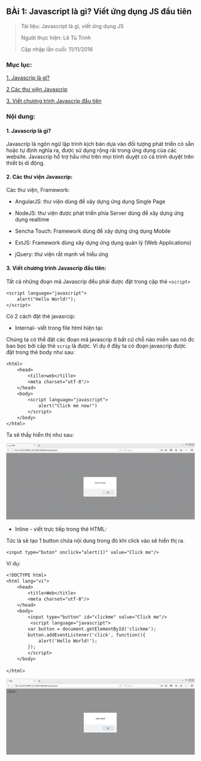 ## BÀi 1: Javascript là gì? Viết ứng dụng JS đầu tiên

> Tài liệu: Javascript là gì, viết ứng dụng JS
>
> Người thực hiện: Lê Tú Trinh
>
> Cập nhập lần cuối: 11/11/2016

### Mục lục:

[1. Javascrip là gì?](#1)

[2 Các thư viện Javascrip](#2)

[3. Viết chương trình Javascrip đầu tiên](#3)

### Nội dung:

<a name="1"></a>
#### 1. Javascrip là gì?

Javascrip là ngôn ngữ lập trình kịch bản dựa vào đối tượng phát triển có sẵn hoặc tự định nghĩa ra, được sử dụng rộng rãi trong ứng dụng của các website. Javascrip hỗ trợ hầu như trên mọi trình duyệt có cả trình duyệt trên thiết bị di động.

<a name="2"></a>
#### 2. Các thư viện Javascrip:

Các thư viện, Framework:

- AngularJS: thư viện dùng để xây dựng ứng dụng Single Page

- NodeJS: thư viện được phát triển phía Server dùng để xây dựng ứng dụng realtime

- Sencha Touch: Framework  dùng để xây dựng ứng dụng Mobile

- ExtJS: Framework dùng xây dựng ứng dụng quản lý (Web Applications)

- jQuery: thư viện rất mạnh về hiểu ứng

<a name="3"></a>
#### 3. Viết chương trình Javascrip đầu tiên:

Tất cả những đoạn mã Javascrip đều phải được đặt trong cặp thẻ `<script>` 

```
<script language="javascript">
	alert("Hello World!");
</script>
```
Có 2 cách đặt thẻ javasrcip:

- Internal- viết trong file html hiện tại:

Chúng ta có thể đặt các đoạn mã javascrip ở bất cứ chỗ nào miễn sao nó đc bao bọc bởi cắp thẻ `scrip` là được. Ví dụ ở đây ta có đoạn javascrip được đặt trong thẻ body như sau:

```
<html>
	<head>
		<tille>web</tille>
		<meta charset="utf-8"/>
	</head>
	<body>
		<script language="javascript">
			alert("Click me now!")
		</script>
	</body>
</html>
```

Ta sẽ thấy hiển thị như sau:

![1](https://github.com/TrinhTu/web_developer/blob/master/Task09_Javascript_Course_01/Bai01_Javascript/image/1.png)

- Inline - viết trực tiếp trong thẻ HTML:

Tức là sẽ tạo 1 button chứa nội dung trong đó khi click vào sẽ hiển thị ra.

```
<input type="buton" onclick="alert(1)" value="Click me"/>
```
Ví dụ:

```
<!DOCTYPE html>
<html lang="vi">
	<head>
		<title>Web</title>
		<meta charset="utf-8"/>
	</head>
	<body>
		<input type="button" id="clickme" value="Click me"/>
		 <script language="javascript">
        var button = document.getElementById('clickme');
        button.addEventListener('click', function(){
            alert('Hello World!');
        });
        </script>
	</body>
	
</html>
```

![2](https://github.com/TrinhTu/web_developer/blob/master/Task09_Javascript_Course_01/Bai01_Javascript/image/2.png)
